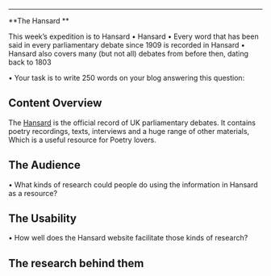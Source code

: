 

---
**The Hansard **

This week’s expedition is to Hansard
• Hansard 
• Every word that has been said in every parliamentary debate since 1909 is
recorded in Hansard
• Hansard also covers many (but not all) debates from before then, dating back to
1803

• Your task is to write 250 words on your blog answering this question:


## Content Overview
The [Hansard](https://hansard.parliament.uk/) is the official record of UK parliamentary debates. It contains poetry recordings, texts, interviews and a huge range of other materials, Which is a useful resource for Poetry lovers.



## The Audience
• What kinds of research could people do using the information in Hansard as a resource?


## The Usability
• How well does the Hansard website facilitate those kinds of research?


## The research behind them
